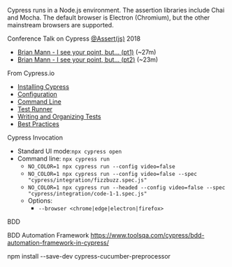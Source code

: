 
Cypress runs in a Node.js environment.  The assertion libraries include
Chai and Mocha.  The default browser is Electron  (Chromium), but the
other mainstream browsers are supported.

Conference Talk on Cypress [@Assert(js)](https://medium.com/assert-js-testing-conf) 2018

- [Brian Mann - I see your point, but... (pt1)](https://www.youtube.com/watch?v=5XQOK0v_YREA) (~27m)
- [Brian Mann - I see your point, but... (pt2)](https://www.youtube.com/watch?v=5FnalKRjpZk) (~23m)

From Cypress.io

- [Installing Cypress](https://docs.cypress.io/guides/getting-started/installing-cypress)
- [Configuration](https://docs.cypress.io/guides/references/configuration)
- [Command Line](https://docs.cypress.io/guides/guides/command-line¬)
- [Test Runner](https://docs.cypress.io/guides/core-concepts/test-runner)
- [Writing and Organizing Tests](https://docs.cypress.io/guides/core-concepts/writing-and-organizing-tests)
- [Best Practices](https://docs.cypress.io/guides/references/best-practices)

Cypress Invocation

- Standard UI mode:`npx cypress open`
- Command line: `npx cypress run`
    - `NO_COLOR=1 npx cypress run --config video=false`
    - `NO_COLOR=1 npx cypress run --config video=false --spec "cypress/integration/fizzbuzz.spec.js"`
    - `NO_COLOR=1 npx cypress run --headed --config video=false --spec "cypress/integration/code-1-1.spec.js"`
    - Options:
       - `--browser <chrome|edge|electron|firefox>`



BDD

BDD Automation Framework
https://www.toolsqa.com/cypress/bdd-automation-framework-in-cypress/

npm install --save-dev cypress-cucumber-preprocessor


